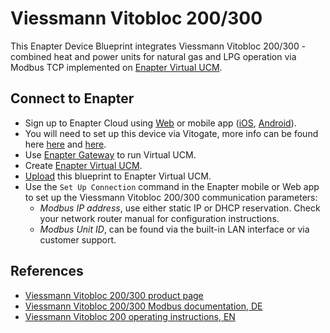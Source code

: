 # Viessmann Vitobloc 200/300

This Enapter Device Blueprint integrates Viessmann Vitobloc 200/300 - combined heat and power units for natural gas and LPG operation via Modbus TCP implemented on [Enapter Virtual UCM](https://go.enapter.com/handbook-vucm).

## Connect to Enapter

- Sign up to Enapter Cloud using [Web](https://cloud.enapter.com/) or mobile app ([iOS](https://apps.apple.com/app/id1388329910), [Android](https://play.google.com/store/apps/details?id=com.enapter&hl=en)).
- You will need to set up this device via Vitogate, more info can be found here [here](https://go.enapter.com/vitogate_300) and [here](https://go.enapter.com/vitogate_product_info).
- Use [Enapter Gateway](https://go.enapter.com/handbook-gateway-setup) to run Virtual UCM.
- Create [Enapter Virtual UCM](https://go.enapter.com/handbook-vucm).
- [Upload](https://go.enapter.com/developers-upload-blueprint) this blueprint to Enapter Virtual UCM.
- Use the `Set Up Connection` command in the Enapter mobile or Web app to set up the Viessmann Vitobloc 200/300 communication parameters:
  - _Modbus IP address_, use either static IP or DHCP reservation. Check your network router manual for configuration instructions.
  - _Modbus Unit ID_, can be found via the built-in LAN interface or via customer support.

## References

- [Viessmann Vitobloc 200/300 product page](https://go.enapter.com/vitobloc_product_range)
- [Viessmann Vitobloc 200/300 Modbus documentation, DE](https://go.enapter.com/vitobloc_modbus)
- [Viessmann Vitobloc 200 operating instructions, EN](https://go.enapter.com/vitobloc_instructions)
